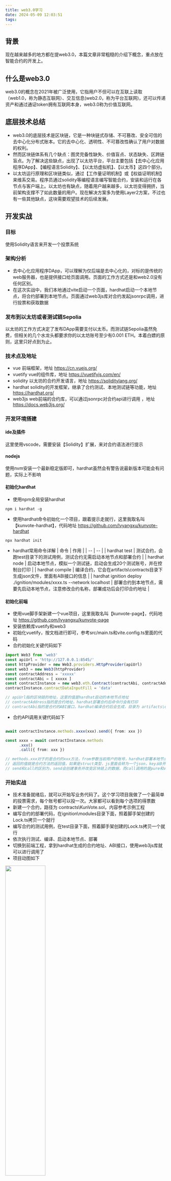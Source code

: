 ```yaml
---
title: web3.0学习
date: 2024-05-09 12:03:51
tags:
---
```


## 背景
现在越来越多的地方都在提web3.0，本篇文章非常粗糙的介绍下概念，重点放在智能合约的开发上。

## 什么是web3.0
web3.0的概念在2021年被广泛使用，它指用户不但可以在互联上读取（web1.0，称为静态互联网）、交互信息(web2.0，称为平台互联网)，还可以传递资产和通过通证token拥有互联网本身，web3.0称为价值互联网。

## 底层技术总结
+ web3.0的底层技术是区块链，它是一种块链式存储、不可篡改、安全可信的去中心化分布式账本。它的去中心化、透明性、不可篡改性确认了用户对数据的权利。
+ 然而区块链体系有几个缺点：图灵完备性缺失、价值盲点、状态缺失、区跨链盲点。为了解决这些缺点，出现了以太坊平台，平台主要包括【去中心化应用程序DApp】、【编程语言Solidity】、【以太坊虚拟机】、【以太币】这四个部分。
+ 以太坊运行原理和区块链类似，通过【工作量证明机制】或【权益证明机制】来维系交易。程序员通过solidity等编程语言编写智能合约，安装和运行在各节点与客户端上。以太坊也有缺点，随着用户越来越多，以太坊变得拥挤，当前架构支撑不了如此数量的用户。现在解决方案多为使用Layer2方案，不过也有一些其他缺点，这块需要观望技术的后续发展。

## 开发实战
### 目标
使用Solidity语言来开发一个投票系统

### 架构分析
+ 去中心化应用程序DApp，可以理解为仅后端是去中心化的，对标的是传统的web服务器，也是提供接口给页面调用。页面的工作方式还是和web2.0没有任何区别。
+ 在这次实战中，我们本地通过vite启动一个页面，hardhat启动一个本地节点，将合约部署到本地节点。页面通过web3js库对合约发起jsonrpc调用，进行投票和获取数据

### 发布到以太坊或者测试链Sepolia
以太坊的工作方式决定了发布DApp需要支付以太币。而测试链Sepolia虽然免费，但相关的几个水龙头都要求你的以太坊账号至少有0.001 ETH。本着白嫖的原则，这里只好点到为止。

### 技术点及地址
+ vue 前端框架，地址 https://cn.vuejs.org/
+ vuetify vue的组件库，地址 https://vuetifyjs.com/en/
+ solidity 以太坊的合约开发语言，地址 https://soliditylang.org/
+ hardhat solidity的开发框架，继承了合约测试、本地测试链等功能，地址 https://hardhat.org/
+ web3js web前端的合约库，可以通过jsonrpc对合约api进行调用 ，地址 https://docs.web3js.org/

### 开发环境搭建

#### ide及插件
这里使用vscode，需要安装【Solidity】扩展，来对合约语法进行提示

#### nodejs
使用nvm安装一个最新稳定版即可，hardhat虽然会有警告说最新版本可能会有问题，实际上不影响

#### 初始化hardhat
+ 使用npm全局安装hardhat

```shell
npm i hardhat -g
```

+ 使用hardhat命令初始化一个项目，跟着提示走就行，这里我取名叫【kunvote-hardhat】，代码地址 https://github.com/lvyangxu/kunvote-hardhat

```shell
npx hardhat init
```

+ hardhat常用命令详解
| 命令 | 作用 |
| -- | -- |
| hardhat test | 测试合约，会跑test目录下的测试用例，测试合约无需启动本地节点和部署合约 |
| hardhat node | 启动本地节点，模拟一个测试链，启动会生成20个测试账号，并在控制台打印 |
| hardhat compile | 编译合约，它会在artifacts\contracts目录下生成json文件，里面有ABI接口的信息 |
| hardhat ignition deploy ./ignition/modules/xxxx.ts --network localhost | 部署合约到本地节点，需要先启动本地节点，注意修改合约名称，部署成功后会打印合约地址 |

#### 初始化前端
+ 使用vue脚手架新建一个vue项目，这里我取名叫【kunvote-page】，代码地址 https://github.com/lvyangxu/kunvote-page
+ 安装依赖库vuetify和web3
+ 初始化vuetify，按文档进行即可，参考src/main.ts和vite.config.ts里面的代码
+ 合约初始化关键代码如下

```ts
import Web3 from 'web3'
const apiUrl = 'http://127.0.0.1:8545/'
const httpProvider = new Web3.providers.HttpProvider(apiUrl)
const web3 = new Web3(httpProvider)
const contractAddress = 'xxxxx'
const contractAbi = [ xxxxx ]
const contractInstance = new web3.eth.Contract(contractAbi, contractAddress)
contractInstance.contractDataInputFill = 'data'

// apiUrl指的区块链的地址，这里的值是hardhat启动的本地节点地址
// contractAddress指的是合约地址，hardhat部署合约后命令行会有打印
// contractAbi指的是合约的ABI接口，hardhat编译合约后会生成，目录为 artifacts\contracts\xxxx.sol\xxxx.json，里面的abi字段就是它的值

```

+ 合约API调用关键代码如下

```ts

await contractInstance.methods.xxxx(xxx).send({ from: xxx })

const xxxx = await contractInstance.methods
      .xxx()
      .call({ from: xxx })

// methods.xxx对于的是合约的xxx方法，from参数当前用户的账号，hardhat部署本地节点后会生成20个测试账号，拿来用就行了（注意是Account，而不是Private Key）
// 返回的值就是合约方法的返回值，如果是struct类型，js里面会转为一个json，key从0开始，可以参考src\components\TheWelcome.vue里面的代码
// send和call的区别为，send会创建事务并改变区块链上的数据，而call调用的是pure和view函数，不会创建事务

```

### 开始实战
+ 技术准备就绪后，就可以开始写业务代码了。这个学习项目我做了一个最简单的投票需求，每个账号都可以投一次。大家都可以看到每个选项的得票数
+ 新建一个合约，路径为 contracts\KunVote.sol，内容参考示例工程
+ 编写合约的部署代码，在ignition\modules目录下面，照着脚手架创建的Lock.ts拷贝一个就行
+ 编写合约的测试用例，在test目录下面，照着脚手架创建的Lock.ts拷贝一个就行
+ 依次执行测试、编译、启动本地节点、部署
+ 切换到前端工程，拿到hardhat生成的合约地址、ABI接口，使用web3js库就可以进行调用了
+ 项目动图如下

<img src="web3demo.gif" style="width:50%">